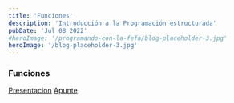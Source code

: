 ```yaml
---
title: 'Funciones'
description: 'Introducción a la Programación estructurada'
pubDate: 'Jul 08 2022'
#heroImage: '/programando-con-la-fefa/blog-placeholder-3.jpg'
heroImage: '/blog-placeholder-3.jpg'
---
```


### Funciones
<a href="https://docs.google.com/presentation/d/1w4sXhhqJAeEiAN136dqD1gPpXLHDWeU3LXUoSGPr32s/" target="_blank">Presentacion</a>
<a href="https://docs.google.com/document/d/1Onb1ALZPGLjxaDpubZX3BNUQqm-OKI_8ooUVGneN7sw/" target="_blank">Apunte</a>
